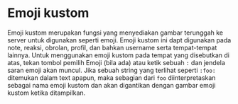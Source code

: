 # Emoji kustom
Emoji kustom merupakan fungsi yang menyediakan gambar terunggah ke server untuk digunakan seperti emoji. Emoji kustom ini dapt digunakan pada note, reaksi, obrolan, profil, dan bahkan username serta tempat-tempat lainnya. Untuk menggunakan emoji kustom pada tempat yang disebutkan di atas, tekan tombol pemilih Emoji (bila ada) atau ketik sebuah `:` dan jendela saran emoji akan muncul. Jika sebuah string yang terlihat seperti `:foo:` ditemukan dalam text apapun, maka sebagian dari `foo` diinterpretaskan sebagai nama emoji kustom dan akan digantikan dengan gambar emoji kustom ketika ditampilkan.

